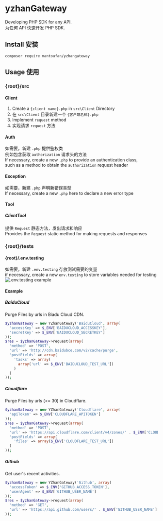 # yzhanGateway
Developing PHP SDK for any API.  
为任何 API 快速开发 PHP SDK.  
## Install 安装  
```shell
composer require mantoufan/yzhangateway
```
## Usage 使用
### {root}/src
#### Client
1. Create a `{client name}.php` in `src\Client` Directory  
1. 在 `src\Client` 目录新建一个 `{客户端名称}.php`
2. Implement `request` method
2. 实现请求 `request` 方法
#### Auth
如需要，新建 `.php` 提供鉴权类  
例如包含获取 `authorization` 请求头的方法    
If necessary, create a new `.php` to provide an authentication class,  
such as a method to obtain the `authorization` request header  
#### Exception
如需要，新建 `.php` 声明新错误类型  
If necessary, create a new `.php` here to declare a new error type  
#### Tool
##### ClientTool
提供 `Request` 静态方法，发出请求和响应  
Provides the `Request` static method for making requests and responses  
### {root}/tests
#### {root}/.env.testing
如需要，新建 `.env.testing` 存放测试需要的变量  
if necessary, create a new `env.testing` to store variables needed for testing  
![.env.testing example](https://s2.loli.net/2022/09/10/1e7GxSlquyTPdRX.jpg)
#### Example
##### BaiduCloud
Purge Files by urls in Biadu Cloud CDN.  
```php
$yzhanGateway = new YZhanGateway('BaiduCloud', array(
  'accessKey' => $_ENV['BAIDUCLOUD_ACCESSKEY'],
  'secretKey' => $_ENV['BAIDUCLOUD_SECRETKEY']
));
$res = $yzhanGateway->request(array(
  'method' => 'POST',
  'url' => 'http://cdn.baidubce.com/v2/cache/purge',
  'postFields' => array(
    'tasks' => array(
      array('url' => $_ENV['BAIDUCLOUD_TEST_URL'])
    )
  )
));
```
##### Cloudflare
Purge Files by urls (<= 30) in Cloudflare.  
```php
$yzhanGateway = new YZhanGateway('Cloudflare', array(
  'apiToken' => $_ENV['CLOUDFLARE_APITOKEN']
));
$res = $yzhanGateway->request(array(
  'method' => 'POST',
  'url' => 'https://api.cloudflare.com/client/v4/zones/' . $_ENV['CLOUDFLARE_REGION_ID'] . '/purge_cache',
  'postFields' => array(
    'files' => array($_ENV['CLOUDFLARE_TEST_URL'])
  )
));
```
##### Github
Get user's recent activities.
```php
$yzhanGateway = new YZhanGateway('Github', array(
  'accessToken' => $_ENV['GITHUB_ACCESS_TOKEN'],
  'userAgent' => $_ENV['GITHUB_USER_NAME']
));
$res = $yzhanGateway->request(array(
  'method' => 'GET',
  'url' => 'https://api.github.com/users/' . $_ENV['GITHUB_USER_NAME'] . '/events'
));
```